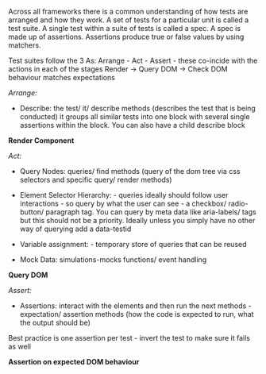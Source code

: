 Across all frameworks there is a common understanding of how tests are arranged and how they work.
A set of tests for a particular unit is called a test suite.
A single test within a suite of tests is called a spec.
A spec is made up of assertions.
Assertions produce true or false values by using matchers.

Test suites follow the 3 As:
Arrange - Act - Assert - these co-incide with the actions in each of the stages
Render -> Query DOM -> Check DOM behaviour matches expectations

_Arrange:_

- Describe: the test/ it/ describe methods (describes the test that is being conducted) it groups all similar tests into one block with several single assertions within the block. You can also have a child describe block

**Render Component**

_Act:_

- Query Nodes: queries/ find methods (query of the dom tree via css selectors and specific query/ render methods)

- Element Selector Hierarchy: - queries ideally should follow user interactions - so query by what the user can see - a checkbox/ radio-button/ paragraph tag. You can query by meta data like aria-labels/ tags but this should not be a priority. Ideally unless you simply have no other way of querying add a data-testid

- Variable assignment: - temporary store of queries that can be reused

- Mock Data: simulations-mocks functions/ event handling

**Query DOM**

_Assert:_

- Assertions: interact with the elements and then run the next methods - expectation/ assertion methods (how the code is expected to run, what the output should be)

Best practice is one assertion per test - invert the test to make sure it fails as well

**Assertion on expected DOM behaviour**
